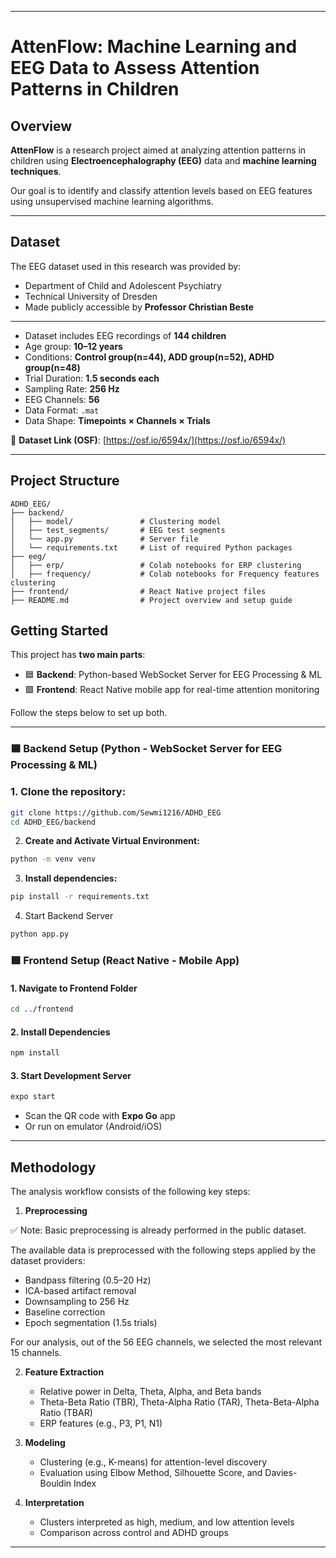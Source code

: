 
---

# AttenFlow: Machine Learning and EEG Data to Assess Attention Patterns in Children

## Overview

**AttenFlow** is a research project aimed at analyzing attention patterns in children using **Electroencephalography (EEG)** data and **machine learning techniques**.


Our goal is to identify and classify attention levels based on EEG features using unsupervised machine learning algorithms.

---

## Dataset

The EEG dataset used in this research was provided by:

* Department of Child and Adolescent Psychiatry
* Technical University of Dresden
* Made publicly accessible by **Professor Christian Beste**

---

* Dataset includes EEG recordings of **144 children**
* Age group: **10–12 years**
* Conditions: **Control group(n=44), ADD group(n=52), ADHD group(n=48)**
* Trial Duration: **1.5 seconds each**
* Sampling Rate: **256 Hz**
* EEG Channels: **56**
* Data Format: `.mat`
* Data Shape: **Timepoints × Channels × Trials**

🔗 **Dataset Link (OSF)**: [https://osf.io/6594x/](https://osf.io/6594x/)

---


## Project Structure

```
ADHD_EEG/
├── backend/
│   ├── model/               # Clustering model
│   ├── test_segments/       # EEG test segments
│   └── app.py               # Server file
│   └── requirements.txt     # List of required Python packages
├── eeg/
│   ├── erp/                 # Colab notebooks for ERP clustering
│   ├── frequency/           # Colab notebooks for Frequency features clustering
├── frontend/                # React Native project files
├── README.md                # Project overview and setup guide
```

## Getting Started

This project has **two main parts**:

* 🟦 **Backend**: Python-based WebSocket Server for EEG Processing & ML
* 🟩 **Frontend**: React Native mobile app for real-time attention monitoring

Follow the steps below to set up both.

---
### 🟦 Backend Setup (Python - WebSocket Server for EEG Processing & ML)
### 1. **Clone the repository:**

```bash
git clone https://github.com/Sewmi1216/ADHD_EEG
cd ADHD_EEG/backend
```
2. **Create and Activate Virtual Environment:**

```bash
python -m venv venv
```

3. **Install dependencies:**

```bash
pip install -r requirements.txt
```

4. Start Backend Server

```bash
python app.py
```
### 🟩 Frontend Setup (React Native - Mobile App)

#### 1. Navigate to Frontend Folder

```bash
cd ../frontend
```

#### 2. Install Dependencies

```bash
npm install
```

#### 3. Start Development Server

```bash
expo start
```

* Scan the QR code with **Expo Go** app
* Or run on emulator (Android/iOS)

---
## Methodology

The analysis workflow consists of the following key steps:

1. **Preprocessing**

✅ Note: Basic preprocessing is already performed in the public dataset.

The available data is preprocessed with the following steps applied by the dataset providers:

   * Bandpass filtering (0.5–20 Hz)
   * ICA-based artifact removal
   * Downsampling to 256 Hz
   * Baseline correction
   * Epoch segmentation (1.5s trials)
     
For our analysis, out of the 56 EEG channels, we selected the most relevant 15 channels.

2. **Feature Extraction**

   * Relative power in Delta, Theta, Alpha, and Beta bands
   * Theta-Beta Ratio (TBR), Theta-Alpha Ratio (TAR), Theta-Beta-Alpha Ratio (TBAR)
   * ERP features (e.g., P3, P1, N1)

3. **Modeling**

   * Clustering (e.g., K-means) for attention-level discovery
   * Evaluation using Elbow Method, Silhouette Score, and Davies-Bouldin Index

4. **Interpretation**

   * Clusters interpreted as high, medium, and low attention levels
   * Comparison across control and ADHD groups

---



